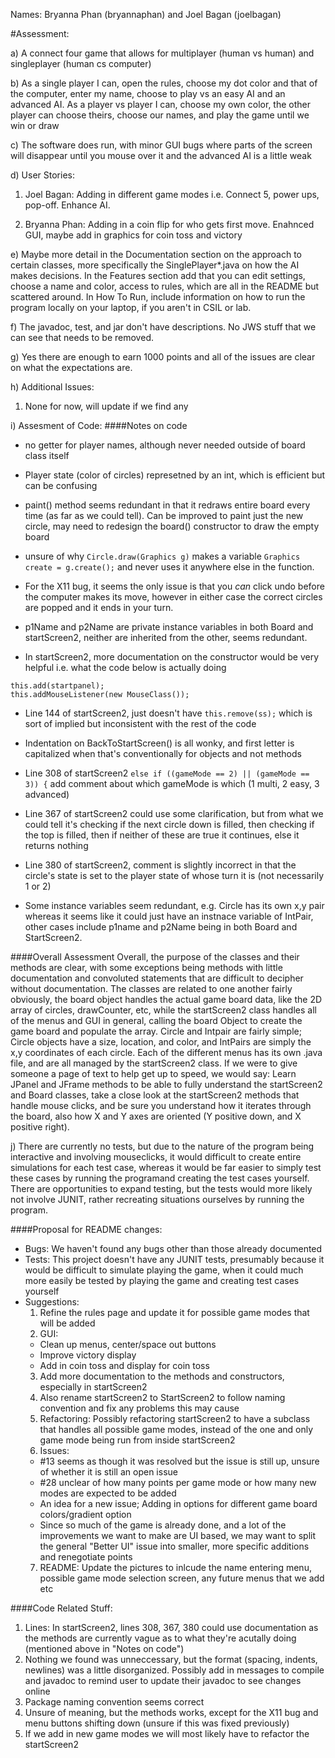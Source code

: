 Names: Bryanna Phan (bryannaphan) and Joel Bagan (joelbagan)


#Assessment:

a) A connect four game that allows for multiplayer (human vs human) and singleplayer (human cs computer)

b) As a single player I can, open the rules, choose my dot color and that of the computer, enter my name, choose to play vs an easy AI and an advanced AI. As a player vs player I can, choose my own color, the other player can choose theirs, choose our names, and play the game until we win or draw

c) The software does run, with minor GUI bugs where parts of the screen will disappear until you mouse over it and the advanced AI is a little weak

d) User Stories:

  1. Joel Bagan: Adding in different game modes i.e. Connect 5, power ups, pop-off. Enhance AI.

  2. Bryanna Phan: Adding in a coin flip for who gets first move. Enahnced GUI, maybe add in graphics for coin toss and victory

e) Maybe more detail in the Documentation section on the approach to certain classes, more specifically the SinglePlayer*.java on how the AI makes decisions. In the Features section add that you can edit settings, choose a name and color, access to rules, which are all in the README but scattered around. In How To Run, include information on how to run the program locally on your laptop, if you aren't in CSIL or lab.

f) The javadoc, test, and jar don't have descriptions. No JWS stuff that we can see that needs to be removed.

g) Yes there are enough to earn 1000 points and all of the issues are clear on what the expectations are.

h) Additional Issues:

1. None for now, will update if we find any

i) Assesment of Code:
####Notes on code
* no getter for player names, although never needed outside of board class itself

* Player state (color of circles) represetned by an int, which is efficient but can be confusing

* paint() method seems redundant in that it redraws entire board every time (as far as we could tell). Can be improved to paint just the new circle, may need to redesign the board() constructor to draw the empty board

* unsure of why `Circle.draw(Graphics g)` makes a variable `Graphics create = g.create();` and never uses it anywhere else in the function.

* For the X11 bug, it seems the only issue is that you *can* click undo before the computer makes its move, however in either case the correct circles are popped and it ends in your turn.

* p1Name and p2Name are private instance variables in both Board and startScreen2, neither are inherited from the other, seems redundant.

* In startScreen2, more documentation on the constructor would be very helpful i.e. what the code below is actually doing
```
this.add(startpanel);
this.addMouseListener(new MouseClass());
```

* Line 144 of startScreen2, just doesn't have `this.remove(ss);` which is sort of implied but inconsistent with the rest of the code

* Indentation on BackToStartScreen() is all wonky, and first letter is capitalized when that's conventionally for objects and not methods

* Line 308 of startScreen2 `else if ((gameMode == 2) || (gameMode == 3)) {` add comment about which gameMode is which (1 multi, 2 easy, 3 advanced)

* Line 367 of startScreen2 could use some clarification, but from what we could tell it's checking if the next circle down is filled, then checking if the top is filled, then if neither of these are true it continues, else it returns nothing

* Line 380 of startScreen2, comment is slightly incorrect in that the circle's state is set to the player state of whose turn it is (not necessarily 1 or 2)

* Some instance variables seem redundant, e.g. Circle has its own x,y pair whereas it seems like it could just have an instnace variable of IntPair, other cases include p1name and p2Name being in both Board and StartScreen2.

####Overall Assessment
Overall, the purpose of the classes and their methods are clear, with some exceptions being methods with little documentation and convoluted statements that are difficult to decipher without documentation. The classes are related to one another fairly obviously, the board object handles the actual game board data, like the 2D array of circles, drawCounter, etc, while the startScreen2 class handles all of the menus and GUI in general, calling the board Object to create the game board and populate the array. Circle and Intpair are fairly simple; Circle objects have a size, location, and color, and IntPairs are simply the x,y coordinates of each circle. Each of the different menus has its own .java file, and are all managed by the startScreen2 class. If we were to give someone a page of text to help get up to speed, we would say: Learn JPanel and JFrame methods to be able to fully understand the startScreen2 and Board classes, take a close look at the startScreen2 methods that handle mouse clicks, and be sure you understand how it iterates through the board, also how X and Y axes are oriented (Y positive down, and X positive right).

j) There are currently no tests, but due to the nature of the program being interactive and involving mouseclicks, it would difficult to create entire simulations for each test case, whereas it would be far easier to simply test these cases by running the programand creating the test cases yourself. There are opportunities to expand testing, but the tests would more likely not involve JUNIT, rather recreating situations ourselves by running the program.

####Proposal for README changes:

* Bugs: We haven't found any bugs other than those already documented
* Tests: This project doesn't have any JUNIT tests, presumably because it would be difficult to simulate playing the game, when it could much more easily be tested by playing the game and creating test cases yourself
* Suggestions:
  1. Refine the rules page and update it for possible game modes that will be added
  2. GUI:
    * Clean up menus, center/space out buttons
    * Improve victory display
    * Add in coin toss and display for coin toss
  3. Add more documentation to the methods and constructors, especially in startScreen2
  4. Also rename startScreen2 to StartScreen2 to follow naming convention and fix any problems this may cause
  5. Refactoring: Possibly refactoring startScreen2 to have a subclass that handles all possible game modes, instead of the one and only game mode being run from inside startScreen2
  6. Issues:
    * #13 seems as though it was resolved but the issue is still up, unsure of whether it is still an open issue
    * #28 unclear of how many points per game mode or how many new modes are expected to be added
    * An idea for a new issue; Adding in options for different game board colors/gradient option
    * Since so much of the game is already done, and a lot of the improvements we want to make are UI based, we may want to split the general "Better UI" issue into smaller, more specific additions and renegotiate points
  7. README: Update the pictures to inlcude the name entering menu, possible game mode selection screen, any future menus that we add etc

####Code Related Stuff:

  1. Lines: In startScreen2, lines 308, 367, 380 could use documentation as the methods are currently vague as to what they're acutally doing (mentioned above in "Notes on code")
  2. Nothing we found was unneccessary, but the format (spacing, indents, newlines) was a little disorganized. Possibly add in messages to compile and javadoc to remind user to update their javadoc to see changes online
  3. Package naming convention seems correct
  4. Unsure of meaning, but the methods works, except for the X11 bug and menu buttons shifting down (unsure if this was fixed previously) 
  5. If we add in new game modes we will most likely have to refactor the startScreen2

